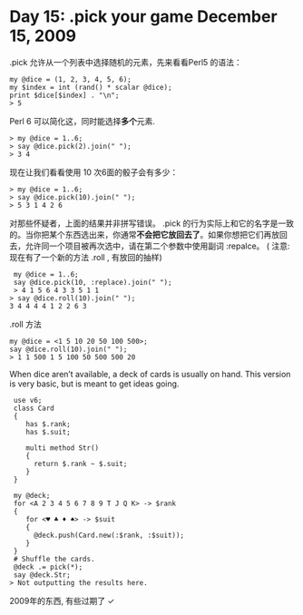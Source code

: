 # Day 15: .pick your game December 15, 2009

.pick  允许从一个列表中选择随机的元素，先来看看Perl5 的语法：

    my @dice = (1, 2, 3, 4, 5, 6);
    my $index = int (rand() * scalar @dice);
    print $dice[$index] . "\n";
    > 5


Perl 6 可以简化这，同时能选择**多个**元素.

    > my @dice = 1..6;
    > say @dice.pick(2).join(" ");
    > 3 4


现在让我们看看使用 10 次6面的骰子会有多少：

    > my @dice = 1..6;
    > say @dice.pick(10).join(" ");
    > 5 3 1 4 2 6

对那些怀疑者，上面的结果并非拼写错误。 .pick 的行为实际上和它的名字是一致的。当你把某个东西选出来，你通常**不会把它放回去了**。如果你想把它们再放回去，允许同一个项目被再次选中，请在第二个参数中使用副词 :repalce。 ( 注意: 现在有了一个新的方法 .roll , 有放回的抽样)

     my @dice = 1..6;
     say @dice.pick(10, :replace).join(" ");
     > 4 1 5 6 4 3 3 5 1 1
    > say @dice.roll(10).join(" ");
    3 4 4 4 4 1 2 2 6 3

.roll 方法

    my @dice = <1 5 10 20 50 100 500>;
    say @dice.roll(10).join(" ");
    > 1 1 500 1 5 100 50 500 500 20


When dice aren’t available, a deck of cards is usually on hand. This version is very basic, but is meant to get ideas going.

     use v6;
     class Card
     {
        has $.rank;
        has $.suit;
      
        multi method Str()
        {
          return $.rank ~ $.suit;
        }
     }
      
     my @deck;
     for <A 2 3 4 5 6 7 8 9 T J Q K> -> $rank
     {
        for <♥ ♣ ♦ ♠> -> $suit
        {
          @deck.push(Card.new(:$rank, :$suit));
        }
     }
     # Shuffle the cards.
     @deck .= pick(*);
     say @deck.Str;
    > Not outputting the results here.

2009年的东西, 有些过期了 ✓